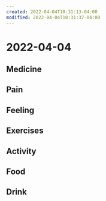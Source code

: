 ```yaml
---
created: 2022-04-04T10:31:13-04:00
modified: 2022-04-04T10:31:37-04:00
---
```


# 2022-04-04

## Medicine


## Pain


## Feeling


## Exercises


## Activity


## Food


## Drink
